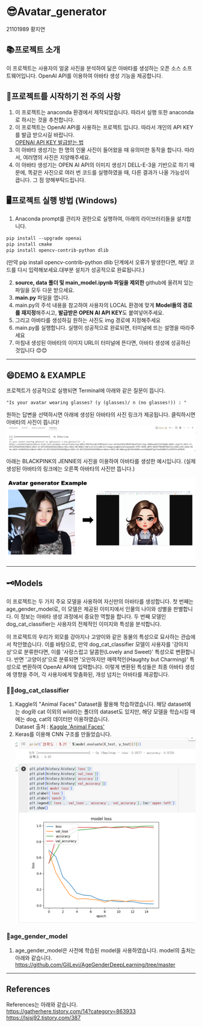 # 😎Avatar_generator
21101989 황지연

## 📚프로젝트 소개 
이 프로젝트는 사용자의 얼굴 사진을 분석하여 닮은 아바타를 생성하는 오픈 소스 소프트웨어입니다. OpenAI API를 이용하여 아바타 생성 기능을 제공합니다.


## 🌟프로젝트를 시작하기 전 주의 사항
1. 이 프로젝트는 anaconda 환경에서 제작되었습니다. 따라서 실행 또한 anaconda로 하시는 것을 추천합니다.
2. 이 프로젝트는 OpenAI API를 사용하는 프로젝트 입니다. 따라서 개인의 API KEY를 발급 받으시길 바랍니다.  
   [OPENAI API KEY 발급받는 법](https://www.daleseo.com/chatgpt-api-keys/)
3. 이 아바타 생성기는 한 명의 인물 사진이 들어왔을 때 유의미한 동작을 합니다. 따라서, 여러명의 사진은 지양해주세요.
4. 이 아바타 생성기는 OPEN AI API의 이미지 생성기 DELL-E-3을 기반으로 하기 때문에, 똑같은 사진으로 여러 번 코드를 실행하였을 때, 다른 결과가 나올 가능성이 큽니다. 그 점 양해부탁드립니다. 

## 🖥️프로젝트 실행 방법 (Windows)
1. Anaconda prompt를 관리자 권한으로 실행하여, 아래의 라이브러리들을 설치합니다.
```
pip install --upgrade openai
pip install cmake
pip install opencv-contrib-python dlib
```
(만약 pip install opencv-contrib-python dlib 단계에서 오류가 발생한다면, 해당 코드를 다시 입력해보세요.대부분 설치가 성공적으로 완료됩니다.)

2. **source, data 폴더 및  main_model.ipynb 파일을 제외한** github에 올려져 있는 파일을 모두 다운 받으세요.
3. **main.py** 파일을 엽니다.
4. main.py의 주석 내용을 참고하여 사용자의 LOCAL 환경에 맞게 **Model들의 경로를 재지정**해주시고, **발급받은 OPEN AI API KEY**도 붙여넣어주세요.
5. 그리고 아바타를 생성하길 원하는 사진도 img 경로에 지정해주세요
6. main.py를 실행합니다. 실행이 성공적으로 완료되면, 터미널에 뜨는 설명을 따라주세요
7. 마침내 생성된 아바타의 이미지 URL이 터미널에 뜬다면, 아바타 생성에 성공하신 것입니다 😊😊

---------
## 😄DEMO & EXAMPLE 

프로젝트가 성공적으로 실행되면 Terminal에 아래와 같은 질문이 뜹니다.
```
"Is your avatar wearing glasses? (y (glasses)/ n (no glasses!)) : "
```
원하는 답변을 선택하시면 아래에 생성된 아바타의 사진 링크가 제공됩니다. 클릭하시면 아바타의 사진이 뜹니다!  
![title](https://github.com/ghkdwldus0807/Avatar_generator/blob/main/source/howtouselink.png?raw=true)   

아래는 BLACKPINK의 JENNIE의 사진을 이용하여 아바타를 생성한 예시입니다. (실제 생성된 아바타의 링크에는 오른쪽 아바타의 사진만 뜹니다.)

![title](https://github.com/ghkdwldus0807/Avatar_generator/blob/main/source/example.png?raw=true)   

-----------

## 🗝️Models 

이 프로젝트는 두 가지 주요 모델을 사용하여 자신만의 아바타를 생성합니다. 첫 번째는 age_gender_model로, 이 모델은 제공된 이미지에서 인물의 나이와 성별을 판별합니다. 이 정보는 아바타 생성 과정에서 중요한 역할을 합니다. 두 번째 모델인 dog_cat_classifier는 사용자의 전체적인 이미지와 특성을 분석합니다.

이 프로젝트의 우리가 외모를 강아지나 고양이와 같은 동물의 특성으로 묘사하는 관습에서 착안했습니다. 이를 바탕으로, 만약 dog_cat_classifier 모델이 사용자를 '강아지상'으로 분류한다면, 이를 '사랑스럽고 달콤한(Lovely and Sweet)' 특성으로 변환합니다. 반면 '고양이상'으로 분류되면 '오만하지만 매력적인(Haughty but Charming)' 특성으로 변환하여 OpenAI API에 입력합니다. 이렇게 변환된 특성들은 최종 아바타 생성에 영향을 주어, 각 사용자에게 맞춤화된, 개성 넘치는 아바타를 제공합니다.

### 🐶😺dog_cat_classifier

1. Kaggle의 "Animal Faces" Dataset을 활용해 학습하였습니다. 해당 dataset에는 dog와 cat 이외의 wild라는 폴더의 dataset도 있지만, 해당 모델을 학습시킬 때에는 dog, cat의 데이터만 이용하였습니다.   
   Dataset 출처 : [Kaggle 'Animal Faces'](https://www.kaggle.com/datasets/andrewmvd/animal-faces/data)
2. Keras를 이용해 CNN 구조를 만들었습니다.   
![title](https://github.com/ghkdwldus0807/Avatar_generator/blob/main/source/dog_cat_classifier_model_accuracy.png?raw=true)



### 💞age_gender_model 

1. age_gender_model은 사전에 학습된 model을 사용하였습니다. model의 출처는 아래와 같습니다.
   https://github.com/GilLevi/AgeGenderDeepLearning/tree/master

-----------

## References 
References는 아래와 같습니다.   
https://gatherhere.tistory.com/14?category=863933   
https://lsjsj92.tistory.com/387   





